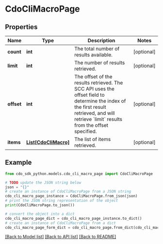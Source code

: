 # CdoCliMacroPage


## Properties

Name | Type | Description | Notes
------------ | ------------- | ------------- | -------------
**count** | **int** | The total number of results available. | [optional] 
**limit** | **int** | The number of results retrieved. | [optional] 
**offset** | **int** | The offset of the results retrieved. The SCC API uses the offset field to determine the index of the first result retrieved, and will retrieve &#x60;limit&#x60; results from the offset specified. | [optional] 
**items** | [**List[CdoCliMacro]**](CdoCliMacro.md) | The list of items retrieved. | [optional] 

## Example

```python
from cdo_sdk_python.models.cdo_cli_macro_page import CdoCliMacroPage

# TODO update the JSON string below
json = "{}"
# create an instance of CdoCliMacroPage from a JSON string
cdo_cli_macro_page_instance = CdoCliMacroPage.from_json(json)
# print the JSON string representation of the object
print(CdoCliMacroPage.to_json())

# convert the object into a dict
cdo_cli_macro_page_dict = cdo_cli_macro_page_instance.to_dict()
# create an instance of CdoCliMacroPage from a dict
cdo_cli_macro_page_form_dict = cdo_cli_macro_page.from_dict(cdo_cli_macro_page_dict)
```
[[Back to Model list]](../README.md#documentation-for-models) [[Back to API list]](../README.md#documentation-for-api-endpoints) [[Back to README]](../README.md)


